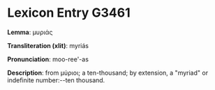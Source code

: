 # Lexicon Entry G3461

**Lemma**: μυριάς

**Transliteration (xlit)**: myriás

**Pronunciation**: moo-ree'-as

**Description**:
from μύριοι; a ten-thousand; by extension, a "myriad" or indefinite number:--ten thousand.
